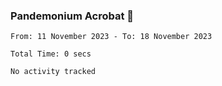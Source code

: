 ### Pandemonium Acrobat 🤸

<!--START_SECTION:waka-->

```all_time
From: 11 November 2023 - To: 18 November 2023

Total Time: 0 secs

No activity tracked
```

<!--END_SECTION:waka-->
